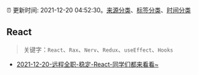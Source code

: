 :alarm_clock: 更新时间: 2021-12-20 04:52:30。[来源分类](../README.md)、[标签分类](../TAGS.md)、[时间分类](../TIMELINE.md)

## React


> 关键字：`React`、`Rax`、`Nerv`、`Redux`、`useEffect`、`Hooks`



- [2021-12-20-远程全职-稳定-React-同学们都来看看~](https://www.v2ex.com/t/823301) 